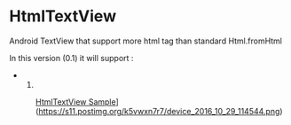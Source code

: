 # HtmlTextView
Android TextView that support more html tag than standard Html.fromHtml

In this version (0.1) it will support :
- <ol>
- <ul>


[HtmlTextView Sample](https://s11.postimg.org/k5vwxn7r7/device_2016_10_29_114544.png)](https://s11.postimg.org/k5vwxn7r7/device_2016_10_29_114544.png)
